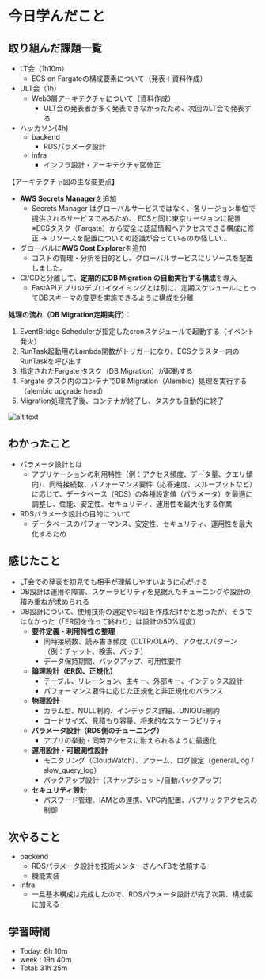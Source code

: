 # 今日学んだこと

## 取り組んだ課題一覧
-  LT会（1h10m）
     - ECS on Fargateの構成要素について（発表＋資料作成）
-  ULT会（1h）
     - Web3層アーキテクチャについて（資料作成）
         -  ULT会の発表者が多く発表できなかったため、次回のLT会で発表する
- ハッカソン(4h)
    - backend
         -  RDSパラメータ設計
    - infra
         -  インフラ設計・アーキテクチャ図修正

【アーキテクチャ図の主な変更点】
- **AWS Secrets Manager**を追加
    - Secrets Manager はグローバルサービスではなく、各リージョン単位で提供されるサービスであるため、
ECSと同じ東京リージョンに配置
※ECSタスク（Fargate）から安全に認証情報へアクセスできる構成に修正
→ リソースを配置についての認識が合っているのか怪しい...
- グローバルに**AWS Cost Explorer**を追加
    - コストの管理・分析を目的とし、グローバルサービスにリソースを配置しました。
- CI/CDと分離して、**定期的にDB Migration の自動実行する構成**を導入
    - FastAPIアプリのデプロイタイミングとは別に、定期スケジュールにとってDBスキーマの変更を実施できるように構成を分離

**処理の流れ（DB Migration定期実行）**：
1. EventBridge Schedulerが指定したcronスケジュールで起動する（イベント発火）
2. RunTask起動用のLambda関数がトリガーになり、ECSクラスター内のRunTaskを呼び出す
3. 指定されたFargate タスク（DB Migration）が起動する 
4. Fargate タスク内のコンテナでDB Migration（Alembic）処理を実行する（alembic upgrade head）
5. Migration処理完了後、コンテナが終了し、タスクも自動的に終了

![alt text](/img/20250425.png)
 
## わかったこと
- パラメータ設計とは
    - アプリケーションの利用特性（例：アクセス頻度、データ量、クエリ傾向）、同時接続数、パフォーマンス要件（応答速度、スループットなど）に応じて、データベース（RDS）の各種設定値（パラメータ）を最適に調整し、性能、安定性、セキュリティ、運用性を最大化する作業
- RDSパラメータ設計の目的について
    - データベースのパフォーマンス、安定性、セキュリティ、運用性を最大化するため

## 感じたこと
- LT会での発表を初見でも相手が理解しやすいように心がける
- DB設計は運用や障害、スケーラビリティを見据えたチューニングや設計の積み重ねが求められる
- DB設計について、使用技術の選定やER図を作成だけかと思ったが、そうではなかった（「ER図を作って終わり」は設計の50%程度）
    - **要件定義・利用特性の整理**
         - 同時接続数、読み書き頻度（OLTP/OLAP）、アクセスパターン（例：チャット、検索、バッチ）
         - データ保持期間、バックアップ、可用性要件    
    - **論理設計（ER図、正規化）**
         - テーブル、リレーション、主キー、外部キー、インデックス設計
         - パフォーマンス要件に応じた正規化と非正規化のバランス
    - **物理設計**
         -  カラム型、NULL制約、インデックス詳細、UNIQUE制約
         -  コードサイズ、見積もり容量、将来的なスケーラビリティ
    - **パラメータ設計（RDS側のチューニング）**
         -  アプリの挙動・同時アクセスに耐えられるように最適化
    - **運用設計・可観測性設計**
         -  モニタリング（CloudWatch）、アラーム、ログ設定（general_log / slow_query_log）
         -  バックアップ設計（スナップショット/自動バックアップ）
    -  **セキュリティ設計** 
         -  パスワード管理、IAMとの連携、VPC内配置、パブリックアクセスの制御 
    
## 次やること
- backend
    - RDSパラメータ設計を技術メンターさんへFBを依頼する
    - 機能実装
- infra
    - 一旦基本構成は完成したので、RDSパラメータ設計が完了次第、構成図に加える

## 学習時間
- Today: 6h 10m
- week : 19h 40m
- Total: 31h 25m